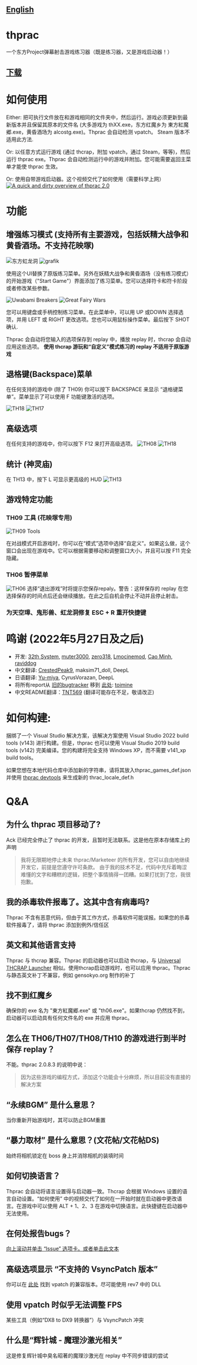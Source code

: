 ## [English](/README.md)
# thprac
一个东方Project弹幕射击游戏练习器（既是练习器，又是游戏启动器！）
## [下载](https://github.com/touhouworldcup/thprac/releases/latest)

# 如何使用
Either: 把可执行文件放在和游戏相同的文件夹中，然后运行。游戏必须更新到最新版本并且保留其原本的文件名 (大多游戏为 thXX.exe，东方红魔乡为 東方紅魔郷.exe，黄昏酒场为 alcostg.exe)。Thprac 会自动检测 vpatch。 Steam 版本不适用此方法.

Or: 以任意方式运行游戏 (通过 thcrap，附加 vpatch，通过 Steam，等等)，然后运行 thprac exe。Thprac 会自动检测运行中的游戏并附加。您可能需要返回主菜单才能使 thprac 生效。

Or: 使用自带游戏启动器。这个视频交代了如何使用（需要科学上网）
[![A quick and dirty overview of thprac 2.0](https://i.ytimg.com/vi/sRV4PDQceYo/maxresdefault.jpg)](https://www.youtube.com/watch?v=sRV4PDQceYo)

# 功能
## 增强练习模式 (支持所有主要游戏，包括妖精大战争和黄昏酒场。不支持花映塚)
![东方虹龙洞](https://user-images.githubusercontent.com/23106652/174433923-0a6069e7-d10d-4107-8f0d-f4a8a9d56976.png)
![grafik](https://user-images.githubusercontent.com/23106652/174433975-8f23b0b0-e48e-4be1-8cb7-d8e3e7ab6b8e.png)

使用这个UI替换了原版练习菜单。另外在妖精大战争和黄昏酒场（没有练习模式）的开始游戏（"Start Game"）界面添加了练习菜单。您可以选择符卡和符卡阶段或者修改某些参数。

![Uwabami Breakers](https://user-images.githubusercontent.com/23106652/174434103-5fee7a13-0254-4602-a468-42330b985bb2.png)
![Great Fairy Wars](https://user-images.githubusercontent.com/23106652/174434121-063142f2-ef3d-4721-ab96-a252343cdb0e.png)

您可以用键盘或手柄控制练习菜单。在此菜单中，可以用 UP 或DOWN 选择选项，并用 LEFT 或 RIGHT 更改选项。您也可以用鼠标操作菜单。最后按下 SHOT 确认.

Thprac 会自动将您输入的选项保存到 replay 中，播放 replay 时，thcrap 会自动应用这些选项。 **使用 thcrap 游玩和“自定义”模式练习的 replay 不适用于原版游戏**

## 退格键(Backspace)菜单
在任何支持的游戏中 (除了 TH09) 你可以按下 BACKSPACE 来显示 “退格键菜单”。菜单显示了可以使用 F 功能键激活的选项。

![TH18](https://user-images.githubusercontent.com/23106652/174434813-73748a66-0f6d-4c6e-9f3a-895a49b93434.png)
![TH17](https://user-images.githubusercontent.com/23106652/174434834-6bd93104-1ed2-48ae-a440-9d9cb871ea03.png)

## 高级选项
在任何支持的游戏中，你可以按下 F12 来打开高级选项。
![TH08](https://user-images.githubusercontent.com/23106652/174434977-683da583-324b-4bd5-8408-13373dfd5a93.png)
![TH18](https://user-images.githubusercontent.com/23106652/174435006-e906d30d-0ef5-4930-ae57-1f0919beb5af.png)

## 统计 (神灵庙)
在 TH13 中，按下 L 可显示更高级的 HUD
![TH13](https://user-images.githubusercontent.com/23106652/174435095-51554934-83d3-4d05-847d-834f3068bc28.png)

## 游戏特定功能
### TH09 工具 (花映塚专用)
![TH09 Tools](https://user-images.githubusercontent.com/23106652/174434249-2bf1d70a-101c-4538-a4e6-8eeaf273dd88.png) 

在对战模式开启游戏时，你可以在“模式”选项中选择“自定义”。如果这么做，这个窗口会出现在游戏中。它可以根据需要移动和调整窗口大小，并且可以按 F11 完全隐藏。

### TH06 暂停菜单
![TH06](https://user-images.githubusercontent.com/23106652/174436027-734d642a-300c-45ab-9591-b6219aca087b.png)
选择“退出游戏”时将提示您保存repaly。警告：这样保存的 replay 在您选择保存的时间点后还会继续播放。在此之后自机会停止不动并且停止射击。

### 为天空璋、鬼形兽、虹龙洞修复 ESC + R 重开快捷键

# 鸣谢 (2022年5月27日及之后)
- 开发: [32th System](https://www.youtube.com/channel/UChyVpooBi31k3xPbWYsoq3w), [muter3000](https://github.com/muter3000), [zero318](https://github.com/zero318), [Lmocinemod](https://github.com/Lmocinemod), [Cao Minh](https://github.com/hoangcaominh), [raviddog](https://github.com/raviddog) 
- 中文翻译: [CrestedPeak9](https://twitter.com/CrestedPeak9), maksim71_doll, DeepL
- 日语翻译: [Yu-miya](https://www.twitch.tv/toho_yumiya), CyrusVorazan, DeepL
- 将所有report从 [旧的bugtracker](https://github.com/ack7139/thprac/issues) 移到 [此处](https://github.com/touhouworldcup/thprac/issues): [toimine](https://www.youtube.com/channel/UCtxu8Rg0Vh8mX6iENenetuA)
- 中文README翻译：[TNT569](https://github.com/TNT569) (翻译可能存在不足，敬请改正)

# 如何构建:
捆绑了一个 Visual Studio 解决方案，该解决方案使用 Visual Studio 2022 build tools (v143) 进行构建。但是，thprac 也可以使用 Visual Studio 2019 build tools (v142) 完美编译。您的构建将完全支持 Windows XP，而不需要 v141_xp build tools。

如果您想在本地代码仓库中添加新的字符串，请将其放入thprac_games_def.json 并使用 [thprac devtools](https://github.com/touhouworldcup/thprac_utils) 来生成新的 thrac_locale_def.h

# Q&A

## 为什么 thprac 项目移动了?
Ack 已经完全停止了 thprac 的开发，且暂时无法联系。这是他在原本存储库上的声明
> 我将无限期地停止未来 thprac/Marketeer 的所有开发，您可以自由地继续开发它，前提是您遵守许可条款。
> 由于我的技术不足，代码中充斥着晦涩难懂的文字和糟糕的逻辑，把整个事情搞得一团糟。如果打扰到了您，我很抱歉。

## 我的杀毒软件报毒了。这其中含有病毒吗?
Thprac 不含有恶意代码，但由于其工作方式，杀毒软件可能误报。如果您的杀毒软件报毒了，请将 thprac 添加到例外/信任区

## 英文和其他语言支持
Thprac 与 thcrap 兼容。Thprac 的启动器也可以启动 thcrap，与 [Universal THCRAP Launcher](https://github.com/thpatch/Universal-THCRAP-Launcher/) 相似。使用thcrap启动游戏时，也可以应用 thprac。Thprac 与静态英文补丁不兼容，例如 gensokyo.org 制作的补丁

## 找不到红魔乡
确保你的 exe 名为 "東方紅魔郷.exe" 或 "th06.exe"。如果thcrap 仍然找不到，启动器可以启动具有任何文件名的 exe 并应用 thprac。

## 怎么在 TH06/TH07/TH08/TH10 的游戏进行到半时保存 replay？
不能。thprac 2.0.8.3 的说明中说：
> 因为这些游戏的编程方式，添加这个功能会十分麻烦，所以目前没有直接的解决方案

## “永续BGM” 是什么意思？
当你重新开始游戏时，其可以防止BGM重置

## “暴力取材” 是什么意思？(文花帖/文花帖DS)
始终将相机锁定在 boss 身上并消除相机的装填时间

## 如何切换语言？
Thprac 会自动将语言设置得与启动器一致。Thcrap 会根据 Windows 设置的语言自动设置。“如何使用” 中的视频交代了如何在一开始时就在启动器中更改语言。在游戏中可以使用 ALT + 1、2、3 在游戏中切换语言。此快捷键在启动器中无法使用。

## 在何处报告bugs？
[向上滚动并单击 “Issue” 选项卡。或者单击此文本](https://github.com/touhouworldcup/thprac/issues)

## 高级选项显示 “不支持的 VsyncPatch 版本”
你可以在 [此处](https://maribelhearn.com/tools#vpatch) 找到 vpatch 的兼容版本。尽可能使用 rev7 中的 DLL

## 使用 vpatch 时似乎无法调整 FPS
某些工具（例如“DX8 to DX9 转换器”）与 VsyncPatch 冲突

## 什么是“辉针城 - 魔理沙激光相关”
这是修复辉针城中臭名昭著的魔理沙激光在 replay 中不同步错误的尝试
